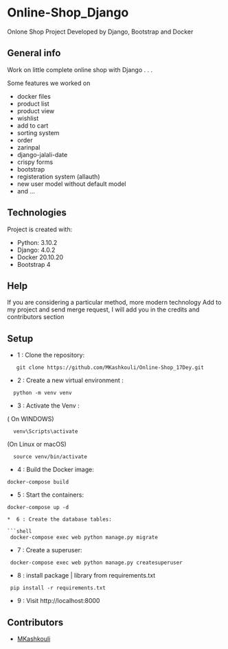 # Online-Shop_Django

Onlone Shop Project
Developed by Django, Bootstrap and Docker


## General info

Work on little complete online shop with Django . . .

Some features we worked on

* docker files
* product list
* product view
* wishlist
* add to cart
* sorting system
* order
* zarinpal
* django-jalali-date
* crispy forms
* bootstrap
* registeration system (allauth)
* new user model without default model
* and ...

## Technologies

Project is created with:

* Python: 3.10.2
* Django: 4.0.2
* Docker 20.10.20
* Bootstrap 4

## Help

If you are considering a particular method, more modern technology Add to my project and send merge request, I will add
you in the credits and contributors section

## Setup

* 1 : Clone the repository:

```shell
   git clone https://github.com/MKashkouli/Online-Shop_17Dey.git
```

* 2 : Create a new virtual environment :

```shell
  python -m venv venv

```
* 3 : Activate the Venv :

( On WINDOWS)
```shell
  venv\Scripts\activate

```
(On Linux or macOS)
```shell
  source venv/bin/activate

```

* 4 : Build the Docker image:

```shell
docker-compose build 
```

* 5 : Start the containers:

```shell
docker-compose up -d

*  6 : Create the database tables:

```shell
 docker-compose exec web python manage.py migrate
```

* 7 : Create a superuser:

```shell
 docker-compose exec web python manage.py createsuperuser
```

* 8 :  install package | library from requirements.txt

```shell
 pip install -r requirements.txt
```

* 9 : Visit http://localhost:8000

## Contributors

* [MKashkouli](https://github.com/MKashkouli)

